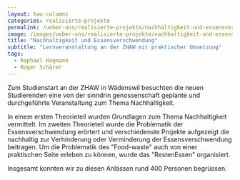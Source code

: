 ```yaml
---
layout: two-columns
categories: realisierte-projekte
permalink: /ueber-uns/realisierte-projekte/nachhaltigkeit-und-essensverschwendung/
image: /images/ueber-uns/realisierte-projekte/nachhaltigkeit-und-essensverschwendung.png
title: "Nachhaltigkeit und Essensverschwendung"
subtitle: "Lernveranstaltung an der ZHAW mit praktischer Umsetzung"
tags:
  - Raphael Hagmann
  - Roger Schärer
---
```

Zum Studienstart an der ZHAW in Wädenswil besuchten die neuen Studierenden eine von der sinndrin genossenschaft geplante und durchgeführte Veranstaltung zum Thema Nachhaltigkeit.

In einem ersten Theorieteil wurden Grundlagen zum Thema Nachhaltigkeit vermittelt. Im zweiten Theorieteil wurde die Problematik der Essensverschwendung erörtert und verschiedenste Projekte aufgezeigt die nachhaltig zur Verhinderung oder Verminderung der Essensverschwendung beitragen. Um die Problematik des "Food-waste" auch von einer praktischen Seite erleben zu können, wurde das "RestenEssen" organisiert.

Insgesamt konnten wir zu diesen Anlässen rund 400 Personen begrüssen.
